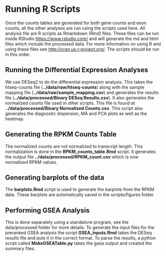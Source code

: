 Running R Scripts
===================

Once the counts tables are generated for both gene counts and exon counts, all the other analyses are run using the scripts used here.  All analysis file are R scripts as Rmarkdown (Rmd) files.  These files can be run inside RStudio https://www.rstudio.com/ and will generate the md and html files which include the processed data.  For more information on using R and using these files see http://cran.us.r-project.org/.  The scripts should be run in this order.

## Running the Differential Expression Analyses

We use DESeq2 to do the differential expression analysis.  This takes the htseq-counts file (**../data/raw/htseq-counts**) along with the sample mapping file (**../data/raw/sample_mapping.csv**) and generates the results file (**../data/processed/Binary DESeq Results.csv**).  It also generates the normalized counts file used in other scripts.  This file is found at **../data/processed/Binary Normalized Counts.csv**.  This script also generates the diagnostic dispersion, MA and PCA plots as well as the heatmap.

## Generating the RPKM Counts Table

The normalized counts are not normalized to transcript length.  This normalization is done in the **RPKM_counts_table.Rmd** script.  It generates the output file **../data/processed/RPKM_count.csv** which is now normalized RPKM values.

## Generating barplots of the data

The **barplots.Rmd** script is used to generate the barplots from the RPKM data.  These barplots are automatically saved in the scripts/figures folder.

## Performing GSEA Analysis

This is done separately using a standalone program, see the data/processed folder for more details.  To generate the input files for the preranked GSEA analysis the script **GSEA_inputs.Rmd** takes the DESeq results file and puts it in the correct format.  To parse the results, a python script called **MakeGSEATable.py** takes the gsea output and created the summary files.